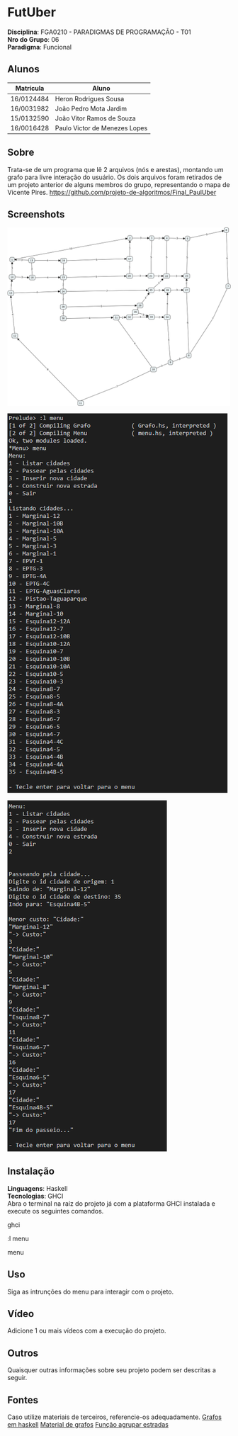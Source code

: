 # FutUber

**Disciplina**: FGA0210 - PARADIGMAS DE PROGRAMAÇÃO - T01 <br>
**Nro do Grupo**: 06<br>
**Paradigma**: Funcional<br>

## Alunos
|Matrícula | Aluno |
| --          | --                             |
| 16/0124484  |  Heron Rodrigues Sousa         |
| 16/0031982  |  João Pedro Mota Jardim        |
| 15/0132590  |  João Vitor Ramos de Souza     |
| 16/0016428  |  Paulo Victor de Menezes Lopes |

## Sobre 
Trata-se de um programa que lê 2 arquivos (nós e arestas), montando um grafo para livre interação do usuário. Os dois arquivos foram retirados de um projeto anterior de alguns membros do grupo, representando o mapa de Vicente Pires. https://github.com/projeto-de-algoritmos/Final_PaulUber 

## Screenshots

![Grafo de Vicente Pires](https://github.com/UnBParadigmas/2020.1_G6_Funcional_FutUber/blob/master/images/Grafo%20vicente.jpg)

![Lista de Cidades](https://github.com/UnBParadigmas/2020.1_G6_Funcional_FutUber/blob/master/images/lista_cidades.png)

![Djikstra](https://github.com/UnBParadigmas/2020.1_G6_Funcional_FutUber/blob/master/images/djikstra.png)

## Instalação 
**Linguagens**: Haskell<br>
**Tecnologias**: GHCI<br>
Abra o terminal na raíz do projeto já com a plataforma GHCI instalada e execute os seguintes comandos.

  ghci

  :l menu

  menu

## Uso 
Siga as intrunções do menu para interagir com o projeto.

## Vídeo
Adicione 1 ou mais vídeos com a execução do projeto.

## Outros 
Quaisquer outras informações sobre seu projeto podem ser descritas a seguir.

## Fontes
Caso utilize materiais de terceiros, referencie-os adequadamente.
[Grafos em haskell](https://meet.google.com/linkredirect?authuser=0&dest=https%3A%2F%2Fszakallas.eu%2F2016%2F10%2F15%2Ffinding-shortest-paths-in-graphs-in-haskell%2F)
[Material de grafos](https://github.com/edsomjr/TEP/blob/master/Grafos/slides/SSP-2/SSP-2.pdf)
[Função agrupar estradas](https://stackoverflow.com/questions/12398458/how-to-group-similar-items-in-a-list-using-haskell)
